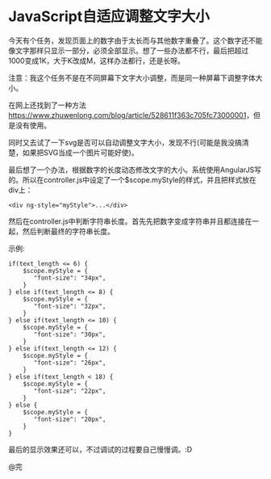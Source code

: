 JavaScript自适应调整文字大小
============
今天有个任务，发现页面上的数字由于太长而与其他数字重叠了。这个数字还不能像文字那样只显示一部分，必须全部显示。想了一些办法都不行，最后把超过1000变成1K，大于K改成M，这样办法都行，还是长呀。

注意：我这个任务不是在不同屏幕下文字大小调整，而是同一种屏幕下调整字体大小。

在网上还找到了一种方法<https://www.zhuwenlong.com/blog/article/528611f363c705fc73000001>，但是没有使用。

同时又去试了一下svg是否可以自动调整文字大小，发现不行(可能是我没搞清楚，如果把SVG当成一个图片可能好使)。

最后想了一个办法，根据数字的长度动态修改文字的大小。系统使用AngularJS写的。所以在controller.js中设定了一个$scope.myStyle的样式，并且把样式放在div上：
```
<div ng-style="myStyle">...</div>
```
然后在controller.js中判断字符串长度。首先先把数字变成字符串并且都连接在一起，然后判断最终的字符串长度。

示例:
```
if(text_length <= 6) {
    $scope.myStyle = {
       "font-size": "34px",
    }
} else if(text_length <= 8) {
    $scope.myStyle = {
       "font-size": "32px",
    }
} else if(text_length <= 10) {
    $scope.myStyle = {
       "font-size": "30px",
    }
} else if(text_length <= 12) {
    $scope.myStyle = {
       "font-size": "26px",
    }
} else if(text_length < 18) {
    $scope.myStyle = {
       "font-size": "22px",
    }
} else {
    $scope.myStyle = {
       "font-size": "20px",
    }
}
```

最后的显示效果还可以，不过调试的过程要自己慢慢调。:D


@完



